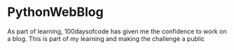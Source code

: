 # PythonWebBlog
As part of learning, 100daysofcode has given me the confidence to work on a blog. This is part of my learning and making the challenge a public
